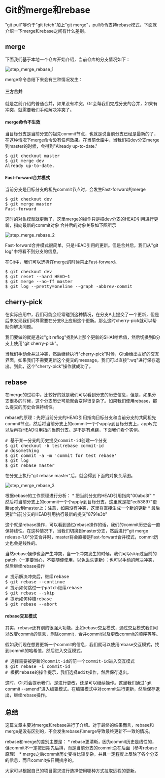Git的merge和rebase
===================

"git pull"等价于"git fetch"加上"git merge"，pull命令支持rebase模式，下面就介绍一下merge和rebase之间有什么差别。

merge
------

下面我们基于本地一个仓库开始介绍，当前仓库的分支情况如下：

![step_merge_rebase_1](#UPLOAD_URL#/images/step_merge_rebase_1.png)

merge命令总结下来会有三种情况发生：

#### 三方合并

就是之前介绍的普通合并，如果没有冲突，Git会帮我们完成分支的合并，如果有冲突，就需要我们手动解决冲突了。

#### merge命令不生效

当目标分支是当前分支的祖先commit节点，也就是说当前分支已经是最新的了，在这种情况下merge命令没有任何效果。在当前仓库中，当我们把dev分支merge到master的时候，会得到"Already up-to-date."

<pre>
$ git checkout master
$ git merge dev
Already up-to-date.
</pre>

#### Fast-forward合并模式

当前分支是目标分支的祖先commit节点时，会发生Fast-forward的merge

<pre>
$ git checkout dev
$ git merge master
Fast-forward
</pre>

这时的对象模型就更新了，这里merge的操作只是把dev分支的HEAD引用进行更新，指向最新的commit对象
合并后的对象关系如下图所示

![step_merge_rebase_2](#UPLOAD_URL#/images/step_merge_rebase_2.png)

Fast-forward合并模式很简单，只是HEAD引用的更新。但是合并后，我们从"git log"中将看不到分支的信息。

在Git中，我们可以选择在merge的时候禁止Fast-forward。

<pre>
$ git checkout dev
$ git reset --hard HEAD~1
$ git merge --no-ff master
$ git log --pretty=oneline --graph -abbrev-commit
</pre>

cherry-pick
------------

在实际应用中，我们可能会经常碰到这种情况，在分支A上提交了一个更新，但是后来发现我们同样需要在分支B上应用这个更新。那么这时cherry-pick就可以帮助你解决问题。

我们要做的就是通过"git reflog"找到A上那个更新的SHA1哈希值，然后切换到B分支上使用"git cherry-pick"。

当我们手动合并过冲突，然后继续执行"cherry-pick"时候，Git会给出友好的交互界面，如果我们不需要更新这个提交的message，我们可以直接":wq"进行保存退出。到此，这个"cherry-pick"操作就成功了。

rebase
-------

在merge的过程中，比较好的就是我们可以看到分支的历史信息，但是，如果分支很多的时候，这个分支历史可能就会变得很复杂了。如果我们使用rebase，那么提交的历史会保持线性。

rebase的原理：先将当前分支的HEAD引用指向目标分支和当前分支的共同祖先commit节点，然后将当前分支上的commit一个个apply到目标分支上，apply完以后再将HEAD引用指向当前分支。是不是有点绕，下面我们看个实例。

<pre>
# 基于某一分支的历史提交commit-id创建一个分支
$ git checkout -b testrebase commit-id
# dosomething
$ git commit -a -m 'commit for test rebase'
$ git log
$ git rebase master
</pre>

在分支上执行"git rebase master"后，就会得到下面的对象关系图。

![step_merge_rebase_3](#UPLOAD_URL#/images/step_merge_rebase_3.png)

根据rebase的工作原理进行分析：
    * 把当前分支的HEAD引用指向"00abc3f"
    * 然后将当前分支上的commit一个个apply到目标分支，这里就是把"ed53897"更新apply到master上；注意，如果没有冲突，这里将直接生成一个新的更新
    * 最后更新当前分支的HEAD引用执行最新的提交"8791e3b"

这个就是rebase操作，可以看到通过rebase操作的话，我们的commit历史会一直保持线性。在这种情况下，当我们切换到master分支，然后进行"git merge release-1.0"分支合并时，master将会直接是Fast-forward合并模式，commit历史也会是线性的。

当然rebase操作也会产生冲突，当一个冲突发生的时候，我们可以skip过当前的patch（一定要当心，不要随便使用，以免丢失更新）；也可以手动的解决冲突，然后继续rebase操作

<pre>
# 提示解决冲突后，继续rebase
$ git rebase --continue
# 提示如何跳过一个patch继续rebase
$ git rebase --skip
# 提示如何种植rebase
$ git rebase --abort
</pre>

#### rebase交互模式

其实，rebase还有别的很强大功能，比如rebase交互模式，通过交互模式我们可以改变commit的信息，删除commit，合并commit以及更改commit的顺序等等。

假如我们现在想要更新一个commit的信息，我们就可以使用rebase交互模式，找到commit的哈希值，然后进入交互模式。

<pre>
# 选择需要被更新的commit-id的前一个commit-id进入交互模式
$ git rebase -i commit-id
# 根据rebase的操作提示，我们选择edit操作，然后保存退出。
</pre>

这时，Git将会提示我们，是进行更改，还是可以继续操作。这里我们通过"git commit --amend"进入编辑模式。在编辑模式中对commit进行更新，然后保存退出，继续rebase操作。

总结
-----

这篇文章主要对merge和rebase进行了介绍。对于最终的结果而言，rebase和merge是没有区别的，不会发生rebase和merge导致最终更新不一致的情况。

rebase和merge的差别主要是：
    * rebase更清晰，因为commit历史是线性的，但commit不一定按日期先后排，而是当前分支的commit总在后面（参考rebase原理）
    * merge之后commit历史变得比较复杂，并且一定程度上反映了各个分支的信息，而且commit按日期排序的。

大家可以根据自己的项目需求进行选择使用哪种方式拉取远程的更新。

 
